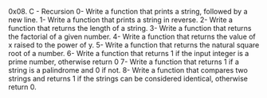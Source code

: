 0x08. C - Recursion
0- Write a function that prints a string, followed by a new line.
1- Write a function that prints a string in reverse.
2- Write a function that returns the length of a string.
3- Write a function that returns the factorial of a given number.
4- Write a function that returns the value of x raised to the power of y.
5- Write a  function that returns the natural square root of a number.
6- Write a function that returns 1 if the input integer is a prime number, otherwise return 0
7- Write a function that returns 1 if a string is a palindrome and 0 if not.
8- Write a function that compares two strings and returns 1 if the strings can be considered identical, otherwise return 0.
